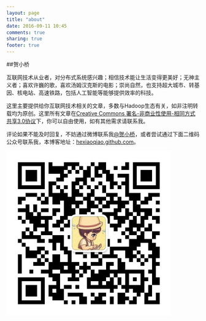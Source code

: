 ```yaml
---
layout: page
title: "about"
date: 2016-09-11 10:45
comments: true
sharing: true
footer: true
---
```


##贺小桥

互联网技术从业者，对分布式系统感兴趣；相信技术能让生活变得更美好；无神主义者；喜欢许巍的歌，喜欢汤姆汉克斯的电影；崇尚自然，也支持超大城市、转基因、核电站、高速铁路，包括人工智能等能够提供效率的科技。  

这里主要提供给你互联网技术相关的文章，多数与Hadoop生态有关，如非注明转载均为原创。这里所有文章在[Creative Commons 署名-非商业性使用-相同方式共享3.0协议](https://creativecommons.org/licenses/by-nc-sa/3.0/cn/)下，你可以自由使用，如有其他需求请联系我。  

评论如果不能及时回复，不妨通过微博联系我[@贺小桥](http://weibo.com/buaahxq)，或者尝试通过下面二维码公众号联系我，本博客地址：[hexiaoqiao.github.com](http://hexiaoqiao.github.com)。  
    
    
<div class=“pic” padding=“0”>
<img src="/images/qrcode.jpg"><br />
</div>